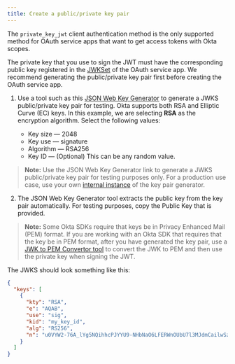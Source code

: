 ```yaml
---
title: Create a public/private key pair
---
```


The `private_key_jwt` client authentication method is the only supported method for OAuth service apps that want to get access tokens with Okta scopes.

The private key that you use to sign the JWT must have the corresponding public key registered in the [JWKSet](/docs/reference/api/oauth-clients/#json-web-key-set) of the OAuth service app. We recommend generating the public/private key pair first before creating the OAuth service app.

1. Use a tool such as this [JSON Web Key Generator](https://mkjwk.org/) to generate a JWKS public/private key pair for testing. Okta supports both RSA and Elliptic Curve (EC) keys. In this example, we are selecting **RSA** as the encryption algorithm. Select the following values:

    * Key size &mdash; 2048
    * Key use &mdash; signature
    * Algorithm &mdash; RSA256
    * Key ID &mdash; (Optional) This can be any random value.

> **Note:** Use the JSON Web Key Generator link to generate a JWKS public/private key pair for testing purposes only. For a production use case, use your own [internal instance](https://github.com/mitreid-connect/mkjwk.org) of the key pair generator.

2. The JSON Web Key Generator tool extracts the public key from the key pair automatically. For testing purposes, copy the Public Key that is provided.

> **Note:** Some Okta SDKs require that keys be in Privacy Enhanced Mail (PEM) format. If you are working with an Okta SDK that requires that the key be in PEM format, after you have generated the key pair, use a [JWK to PEM Convertor tool](https://www.npmjs.com/package/pem-jwk) to convert the JWK to PEM and then use the private key when signing the JWT.

The JWKS should look something like this:

```json
{
  "keys": [
    {
      "kty": "RSA",
      "e": "AQAB",
      "use": "sig",
      "kid": "my_key_id",
      "alg": "RS256",
      "n": "u0VYW2-76A_lYg5NQihhcPJYYU9-NHbNaO6LFERWnOUbU7l3MJdmCailwSzjO76O-2GdLE-Hn2kx04jWCCPofnQ8xNmFScNo8UQ1dKVq0UkFK-sl-Z0Uu19GiZa2fxSWwg_1g2t-ZpNtKCI279xGBi_hTnupqciUonWe6CIvTv0FfX0LiMqQqjARxPS-6fdBZq8WN9qLGDwpjHK81CoYuzASOezVFYDDyXYzV0X3X_kFVt2sqL5DVN684bEbTsWl91vV-bGmswrlQ0UVUq6t78VdgMrj0RZBD-lFNJcY7CwyugpgLbnm4HEJmCOWJOdjVLj3hFxVVblNJQQ1Z15UXw"
    }
  ]
}
```

<NextSectionLink/>
